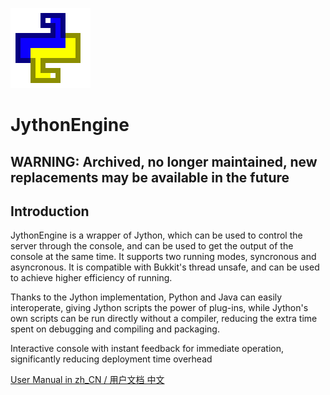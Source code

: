 ![JythonEngine](docs/jythonengine.png)
# JythonEngine

## WARNING: Archived, no longer maintained, new replacements may be available in the future

## Introduction

JythonEngine is a wrapper of Jython, which can be used to control the server through the console, and can be used to get the output of the console at the same time. It supports two running modes, syncronous and asyncronous. It is compatible with Bukkit's thread unsafe, and can be used to achieve higher efficiency of running.

Thanks to the Jython implementation, Python and Java can easily interoperate, giving Jython scripts the power of plug-ins, while Jython's own scripts can be run directly without a compiler, reducing the extra time spent on debugging and compiling and packaging.

Interactive console with instant feedback for immediate operation, significantly reducing deployment time overhead

[User Manual in zh_CN / 用户文档 中文](docs/user-manual.md)

